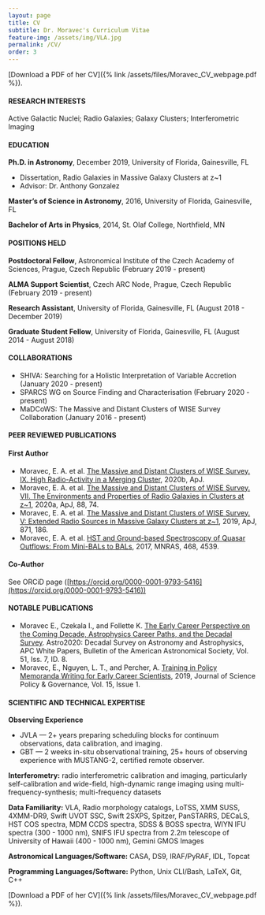 ```yaml
---
layout: page
title: CV
subtitle: Dr. Moravec's Curriculum Vitae
feature-img: /assets/img/VLA.jpg
permalink: /CV/
order: 3
---
```

[Download a PDF of her CV]({% link /assets/files/Moravec_CV_webpage.pdf %}).

#### RESEARCH INTERESTS

Active Galactic Nuclei; Radio Galaxies; Galaxy Clusters; Interferometric Imaging

#### EDUCATION

__Ph.D. in Astronomy__, December 2019, University of Florida, Gainesville, FL
* Dissertation, Radio Galaxies in Massive Galaxy Clusters at z\~1
* Advisor: Dr. Anthony Gonzalez

__Master’s of Science in Astronomy__, 2016, University of Florida, Gainesville, FL

__Bachelor of Arts in Physics__, 2014, St. Olaf College, Northfield, MN
          
#### POSITIONS HELD

__Postdoctoral Fellow__, Astronomical Institute of the Czech Academy of Sciences, Prague, Czech Republic (February 2019 - present)

__ALMA Support Scientist__, Czech ARC Node, Prague, Czech Republic (February 2019 - present)

__Research Assistant__, University of Florida, Gainesville, FL	(August 2018 - December 2019) 

__Graduate Student Fellow__, University of Florida, Gainesville, FL (August 2014 - August 2018)


#### COLLABORATIONS
* SHIVA: Searching for a Holistic Interpretation of Variable Accretion (January 2020 - present)
* SPARCS WG on Source Finding and Characterisation (February 2020 - present)
* MaDCoWS: The Massive and Distant Clusters of WISE Survey Collaboration (January 2016 - present)

#### PEER REVIEWED PUBLICATIONS

<!-- <a href="https://ui.adsabs.harvard.edu/">
	<img src="/assets/img/publications/ads.png" alt="Moravec ADS" width="50" height="50">
</a> -->

#### First Author
* Moravec, E. A. et al. [The Massive and Distant Clusters of WISE Survey. IX. High Radio-Activity in a Merging Cluster](https://ui.adsabs.harvard.edu/abs/2020ApJ...898..145M/abstract), 2020b, ApJ.
* Moravec, E. A. et al. [The Massive and Distant Clusters of WISE Survey. VII. The Environments and Properties of Radio Galaxies in Clusters at z~1](https://ui.adsabs.harvard.edu/abs/2020ApJ...888...74M/abstract), 2020a, ApJ, 88, 74.
* Moravec, E. A. et al. [The Massive and Distant Clusters of WISE Survey. V: Extended Radio Sources in Massive Galaxy Clusters at z~1](https://ui.adsabs.harvard.edu/abs/2019ApJ...871..186M/abstract), 2019, ApJ, 871, 186.
* Moravec, E. A. et al. [HST and Ground-based Spectroscopy of Quasar Outflows: From Mini-BALs to BALs](https://ui.adsabs.harvard.edu/abs/2017MNRAS.468.4539M/abstract), 2017, MNRAS, 468, 4539.

#### Co-Author
See ORCiD page ([https://orcid.org/0000-0001-9793-5416](https://orcid.org/0000-0001-9793-5416))

#### NOTABLE PUBLICATIONS 
* Moravec E., Czekala I., and Follette K. [The Early Career Perspective on the Coming Decade, Astrophysics Career Paths, and the Decadal Survey](https://ui.adsabs.harvard.edu/abs/2019BAAS...51g...8M/abstract). Astro2020: Decadal Survey on Astronomy and Astrophysics, APC White Papers, Bulletin of the American Astronomical Society, Vol. 51, Iss. 7, ID. 8.
* Moravec, E., Nguyen, L. T., and Percher, A. [Training in Policy Memoranda Writing for Early Career Scientists](https://www.sciencepolicyjournal.org/uploads/5/4/3/4/5434385/moravec_nguyen_percher_jspg_v15.pdf), 2019, Journal of Science Policy & Governance, Vol. 15, Issue 1.


#### SCIENTIFIC AND TECHNICAL EXPERTISE

__Observing Experience__
* JVLA — 2+ years preparing scheduling blocks for continuum observations, data calibration, and imaging. 
* GBT — 2 weeks in-situ observational training, 25+ hours of observing experience with  MUSTANG-2, certified remote observer.

__Interferometry:__ radio interferometric calibration and imaging, particularly self-calibration and wide-field, high-dynamic range imaging using multi-frequency-synthesis; multi-frequency datasets

__Data Familiarity:__ VLA, Radio morphology catalogs, LoTSS, XMM SUSS, 4XMM-DR9, Swift UVOT SSC, Swift 2SXPS, Spitzer, PanSTARRS, DECaLS, HST COS spectra, MDM CCDS spectra, SDSS & BOSS spectra, WIYN IFU spectra (300 - 1000 nm), SNIFS IFU spectra from 2.2m telescope of University of Hawaii (400 - 1000 nm), Gemini GMOS Images

__Astronomical Languages/Software:__ CASA, DS9, IRAF/PyRAF, IDL, Topcat

__Programming Languages/Software:__ Python, Unix CLI/Bash, LaTeX, Git, C++

[Download a PDF of her CV]({% link /assets/files/Moravec_CV_webpage.pdf %}).

